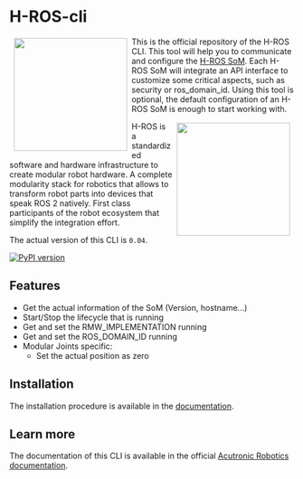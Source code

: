 # H-ROS-cli

<a href="http://www.acutronicrobotics.com"><img src="https://acutronicrobotics.com/assets/images/AcutronicRobotics_logo.jpg" align="left" hspace="8" vspace="2" width="200"></a>

This is the official repository of the H-ROS CLI. This tool will help you to communicate and configure the
[H-ROS SoM](https://acutronicrobotics.com/technology/som/). Each H-ROS SoM will integrate an API interface to customize
some critical aspects, such as security or ros_domain_id. Using this tool is optional, the default configuration of an
H-ROS SoM is enough to start working with.

<a href="https://acutronicrobotics.com/technology/H-ROS/"><img src="https://acutronicrobotics.com/technology/H-ROS/imgs/xH-ROS_intro_logo.png.pagespeed.ic.OiG4835AAz.webp" align="right" hspace="8" vspace="2" width="200"></a>

H-ROS is a standardized software and hardware infrastructure to create modular robot hardware. A complete modularity stack for robotics that allows to transform robot parts into devices that speak ROS 2 natively. First class participants of the robot ecosystem that simplify the integration effort.

The actual version of this CLI is `0.04`.

[![PyPI version](https://badge.fury.io/py/hros.svg)](https://badge.fury.io/py/hros)

## Features
- Get the actual information of the SoM (Version, hostname...)
- Start/Stop the lifecycle that is running
- Get and set the RMW_IMPLEMENTATION running
- Get and set the ROS_DOMAIN_ID running
- Modular Joints specific:
    - Set the actual position as zero

## Installation
The installation procedure is available in the [documentation](https://acutronicrobotics.com/docs/technology/h-ros/api#installation).

## Learn more

The documentation of this CLI is available in the official [Acutronic Robotics documentation](https://acutronicrobotics.com/docs/technology/h-ros/api).
